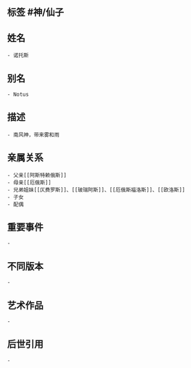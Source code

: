 ## 标签  #神/仙子
## 姓名
	- 诺托斯
## 别名
	- Notus
## 描述
	- 南风神，带来雾和雨
## 亲属关系
	- 父亲[[阿斯特赖俄斯]]
	- 母亲[[厄俄斯]]
	- 兄弟姐妹[[仄费罗斯]]、[[玻瑞阿斯]]、[[厄俄斯福洛斯]]、[[欧洛斯]]
	- 子女
	- 配偶
## 重要事件
	-
## 不同版本
	-
## 艺术作品
	-
## 后世引用
	-
